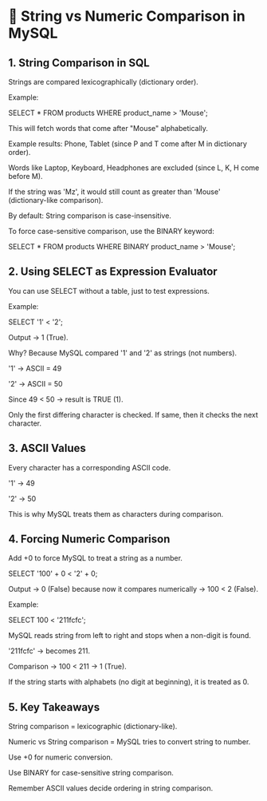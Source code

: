 # 📘 String vs Numeric Comparison in MySQL
## 1. String Comparison in SQL

Strings are compared lexicographically (dictionary order).

Example:

SELECT * FROM products WHERE product_name > 'Mouse';

This will fetch words that come after "Mouse" alphabetically.

Example results: Phone, Tablet (since P and T come after M in dictionary order).

Words like Laptop, Keyboard, Headphones are excluded (since L, K, H come before M).

 If the string was 'Mz', it would still count as greater than 'Mouse' (dictionary-like comparison).

 By default: String comparison is case-insensitive.

To force case-sensitive comparison, use the BINARY keyword:

SELECT * FROM products WHERE BINARY product_name > 'Mouse';
## 2. Using SELECT as Expression Evaluator

You can use SELECT without a table, just to test expressions.

Example:

SELECT '1' < '2';

Output → 1 (True).

Why? Because MySQL compared '1' and '2' as strings (not numbers).

'1' → ASCII = 49

'2' → ASCII = 50

Since 49 < 50 → result is TRUE (1).

 Only the first differing character is checked. If same, then it checks the next character.

## 3. ASCII Values

Every character has a corresponding ASCII code.

'1' → 49

'2' → 50

This is why MySQL treats them as characters during comparison.

## 4. Forcing Numeric Comparison

Add +0 to force MySQL to treat a string as a number.

SELECT '100' + 0 < '2' + 0;

Output → 0 (False) because now it compares numerically → 100 < 2 (False).

Example:

SELECT 100 < '211fcfc';

MySQL reads string from left to right and stops when a non-digit is found.

'211fcfc' → becomes 211.

Comparison → 100 < 211 → 1 (True).

 If the string starts with alphabets (no digit at beginning), it is treated as 0.

## 5. Key Takeaways

String comparison = lexicographic (dictionary-like).

Numeric vs String comparison = MySQL tries to convert string to number.

Use +0 for numeric conversion.

Use BINARY for case-sensitive string comparison.

Remember ASCII values decide ordering in string comparison.